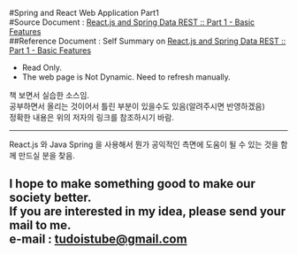 #Spring and React Web Application Part1  
#Source Document : [React.js and Spring Data REST :: Part 1 - Basic Features ](https://spring.io/guides/tutorials/react-and-spring-data-rest/ "Example Sources by tudoistube@gmail" )  
##Reference Document : Self Summary on [React.js and Spring Data REST :: Part 1 - Basic Features ](https://drive.google.com/open?id=16_7Pk9byKYa-obxdjzqzB94vvY7h4MvIGGptoOxPnBI "Example Sources by tudoistube@gmail" )  
* Read Only.  
* The web page is Not Dynamic. Need to refresh manually.  
    
책 보면서 실습한 소스임.  
공부하면서 올리는 것이어서 틀린 부분이 있을수도 있음(알려주시면 반영하겠음)  
정확한 내용은 위의 저자의 링크를 참조하시기 바람.  

---
React.js 와 Java Spring 을 사용해서 뭔가 공익적인 측면에 도움이 될 수 있는 것을
함께 만드실 분을 찾음.

I hope to make something good to make our society better.  
If you are interested in my idea, please send your mail to me.  
e-mail : tudoistube@gmail.com
---
